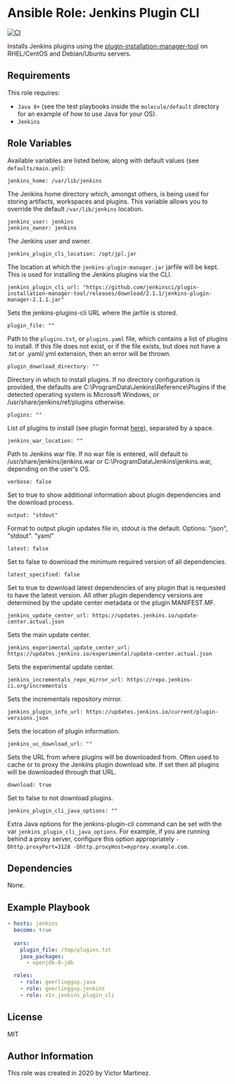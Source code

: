 # Ansible Role: Jenkins Plugin CLI

[![CI](https://github.com/v1v/ansible-role-jenkins_plugin_cli/workflows/CI/badge.svg?event=push)](https://github.com/v1v/ansible-role-jenkins_plugin_cli/actions?query=workflow%3ACI)

Installs Jenkins plugins using the [plugin-installation-manager-tool](https://github.com/jenkinsci/plugin-installation-manager-tool) on RHEL/CentOS and Debian/Ubuntu servers.

## Requirements

This role requires:
* `Java 8+` (see the test playbooks inside the `molecule/default` directory for an example of how to use Java for your OS).
* `Jenkins`

## Role Variables

Available variables are listed below, along with default values (see `defaults/main.yml`):

    jenkins_home: /var/lib/jenkins

The Jenkins home directory which, amongst others, is being used for storing artifacts, workspaces and plugins. This variable allows you to override the default `/var/lib/jenkins` location.

    jenkins_user: jenkins
    jenkins_owner: jenkins

The Jenkins user and owner.

    jenkins_plugin_cli_location: /opt/jpl.jar

The location at which the `jenkins-plugin-manager.jar` jarfile will be kept. This is used for installing the Jenkins plugins via the CLI.

    jenkins_plugin_cli_url: "https://github.com/jenkinsci/plugin-installation-manager-tool/releases/download/2.1.1/jenkins-plugin-manager-2.1.1.jar"

Sets the jenkins-plugins-cli URL where the jarfile is stored.

    plugin_file: ""

Path to the `plugins.txt`, or `plugins.yaml` file, which contains a list of plugins to install. If this file does not exist, or if the file exists, but does not have a .txt or .yaml/.yml extension, then an error will be thrown.

    plugin_download_directory: ""

Directory in which to install plugins. If no directory configuration is provided, the defaults are C:\ProgramData\Jenkins\Reference\Plugins if the detected operating system is Microsoft Windows, or /usr/share/jenkins/ref/plugins otherwise.

    plugins: ""

List of plugins to install (see plugin format [here](https://github.com/jenkinsci/plugin-installation-manager-tool#plugin-input-format)), separated by a space.

    jenkins_war_location: ""

Path to Jenkins war file. If no war file is entered, will default to /usr/share/jenkins/jenkins.war or C:\ProgramData\Jenkins\jenkins.war, depending on the user's OS.

    verbose: false

Set to true to show additional information about plugin dependencies and the download process.

    output: "stdout"

Format to output plugin updates file in, stdout is the default. Options: "json", "stdout". "yaml"

    latest: false

Set to false to download the minimum required version of all dependencies.

    latest_specified: false

Set to true to download latest dependencies of any plugin that is requested to have the latest version. All other plugin dependency versions are determined by the update center metadata or the plugin MANIFEST.MF.

    jenkins_update_center_url: https://updates.jenkins.io/update-center.actual.json

Sets the main update center.

    jenkins_experimental_update_center_url: https://updates.jenkins.io/experimental/update-center.actual.json

Sets the experimental update center.

    jenkins_incrementals_repo_mirror_url: https://repo.jenkins-ci.org/incrementals

Sets the incrementals repository mirror.

    jenkins_plugin_info_url: https://updates.jenkins.io/current/plugin-versions.json

Sets the location of plugin information.

    jenkins_uc_download_url: ""

Sets the URL from where plugins will be downloaded from. Often used to cache or to proxy the Jenkins plugin download site. If set then all plugins will be downloaded through that URL.

    download: true

Set to false to not download plugins.

    jenkins_plugin_cli_java_options: ""

Extra Java options for the jenkins-plugin-cli command can be set with the var `jenkins_plugin_cli_java_options`. For example, if you are running behind a proxy server, configure this option appropriately `-Dhttp.proxyPort=3128 -Dhttp.proxyHost=myproxy.example.com`.

## Dependencies

None.

## Example Playbook

```yaml
- hosts: jenkins
  become: true
  
  vars:
    plugin_file: /tmp/plugins.txt
    java_packages:
      - openjdk-8-jdk

  roles:
    - role: geerlingguy.java
    - role: geerlingguy.jenkins
    - role: v1v.jenkins_plugin_cli
```

## License

MIT

## Author Information

This role was created in 2020 by Victor Martinez.
